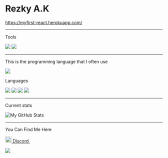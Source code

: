 # Rezky A.K


https://myfirst-react.herokuapp.com/

___
Tools

![](https://img.shields.io/badge/Visual_Studio_Code-0078D4?style=for-the-badge&logo=visual%20studio%20code&logoColor=white) ![](https://img.shields.io/badge/Visual_Studio-5C2D91?style=for-the-badge&logo=visual%20studio&logoColor=white)

___

This is the programming language that I often use

<a href="https://github.com/Warfail">
  <img src="https://github-readme-stats.vercel.app/api/top-langs/?username=Warfail&theme=radical&hide=glsl,python" />
</a>



Languages

![](https://img.shields.io/badge/JavaScript-323330?style=for-the-badge&logo=javascript&logoColor=F7DF1E) ![](https://img.shields.io/badge/TypeScript-007ACC?style=for-the-badge&logo=typescript&logoColor=white) ![](https://img.shields.io/badge/PHP-007ACC?style=for-the-badge&logo=PHP&logoColor=white) ![](https://img.shields.io/badge/MySQL-323330?style=for-the-badge&logo=MySQL&logoColor=blue)
___

Current stats

<img src="https://github-readme-stats.vercel.app/api?username=warfail&show_icons=true&theme=radical&line_height=27&v=5" alt="My GitHub Stats" />

___

You Can Find Me Here

<a href = "https://discordapp.com/users/607977309361668104/"><img src = "https://imgur.com/RSEvkDl.png" height= 20px width = 20px> Discord </a>&nbsp;&nbsp;

<a href="https://discordapp.com/users/607977309361668104/">
  <img src="https://discord.c99.nl/widget/theme-1/607977309361668104.png" />
</a>
